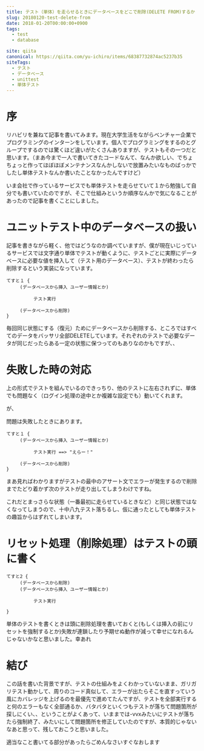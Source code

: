 ```yaml
---
title: テスト（単体）を走らせるときにデータベースをどこで削除(DELETE FROM)するか
slug: 20180120-test-delete-from
date: 2018-01-20T00:00:00+0900
tags:
  - test
  - database

site: qiita
canonical: https://qiita.com/yu-ichiro/items/68387732874ac5237b35
siteTags:
  - テスト
  - データベース
  - unittest
  - 単体テスト
---
```

# 序
リハビリを兼ねて記事を書いてみます。現在大学生活をながらベンチャー企業でプログラミングのインターンをしています。個人でプログラミングをするのとグループでするのでは驚くほど違いがたくさんありますが、テストもその一つだと思います。（まあ今まで一人で書いてきたコードなんて、なんか欲しい、でちょちょっと作ってほぼほぼメンテナンスなんかしないで放置みたいなものばっかでしたし単体テストなんか書いたことなかったんですけど）

いま会社で作っているサービスでも単体テストを走らせていて１から勉強して自分でも書いていたのですが、そこで仕組みというか順序なんかで気になることがあったので記事を書くことにしました。

# ユニットテスト中のデータベースの扱い
記事を書きながら軽く、他ではどうなのか調べていますが、僕が現在いじっているサービスでは文字通り単体でテストが動くように、テストごとに実際にデータベースに必要な値を挿入して（テスト用のデータベース）、テストが終わったら削除するという実装になっています。

```
てすと１ {
     (データベースから挿入 ユーザー情報とか)

          テスト実行

     (データベースから削除)
}
```

毎回同じ状態にする（復元）ためにデータベースから削除する、ところではすべてのデータをバッサリ全部DELETEしています。それぞれのテストで必要なデータが同じだったらある一定の状態に保つってのもありなのかもですが、、

# 失敗した時の対応
上の形式でテストを組んでいるのできっちり、他のテストに左右されずに、単体でも問題なく（ログイン処理の途中とか複雑な設定でも）動いてくれます。

が、

問題は失敗したときにあります。

```
てすと１ {
     (データベースから挿入 ユーザー情報とか)

          テスト実行 ==> "えらー！"

     (データベースから削除)
}
```

まあ見ればわかりますがテストの最中のアサート文でエラーが発生するので削除までたどり着かず次のテストが走り出してしまうわけですね。

これだとまっさらな状態（一番最初に走らせているときなど）と同じ状態ではなくなってしまうので、十中八九テスト落ちるし、仮に通ったとしても単体テストの趣旨からはずれてしまいます。

# リセット処理（削除処理）はテストの頭に書く
```
てすと2 {
     (データベースから削除)
     (データベースから挿入 ユーザー情報とか)

          テスト実行

}

```
単体のテストを書くときは頭に削除処理を書いておくと(もしくは挿入の前にリセットを強制するとか)失敗が連鎖したり予期せぬ動作が減って幸せになれるんじゃないかなと思いました。幸あれ


# 結び
この話を書いた背景ですが、テストの仕組みをよくわかっていないまま、ガリガリテスト動かして、周りのコード真似して、エラーが出たらそこを直すっていう風にカバレッジを上げるのを最優先で進めてたんですが、テストを全部実行すると何のエラーもなく全部通るか、バタバタといくつもテストが落ちて問題箇所が探しにくい、、ということがよくあって、いままでは-vvxみたいにテストが落ちたら強制終了、みたいにして問題箇所を修正していたのですが、本質的じゃないなあと思って、残しておこうと思いました。




適当なこと書いてる部分があったらごめんなさいすぐなおします
